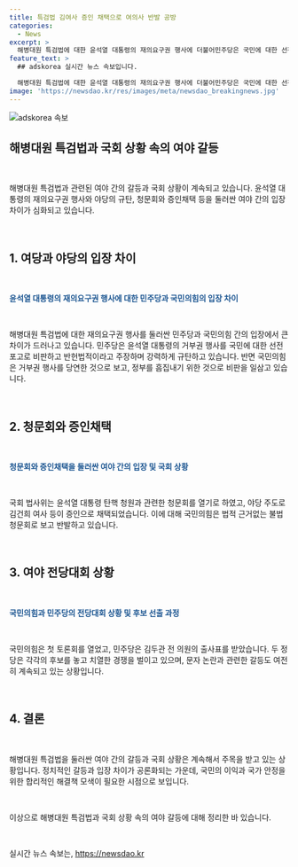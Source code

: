 ```yaml
---
title: 특검법 김여사 증인 채택으로 여의사 반발 공방
categories:
  - News
excerpt: >
  해병대원 특검법에 대한 윤석열 대통령의 재의요구권 행사에 더불어민주당은 국민에 대한 선전포고라고 비판했습니다. 여당은 정부 흠집 내기와 대통령 흔들기 목적의 특검에 대한 거부권은 당연한 것이라고 반박했는데, 국회로 가봅니다. 결국 의석수에서 우위를 가진 민주당 등 야당 주도로 김건희 여사 등이 증인으로 채택되었고, 여야 전당대회 상황도 고조되고 있습니다. 국민의힘과 민주당은 각각 첫 토론회와 김두관 전 의원의 출사표로 대결을 이어가고 있습니다.
feature_text: >
  ## adskorea 실시간 뉴스 속보입니다.

  해병대원 특검법에 대한 윤석열 대통령의 재의요구권 행사에 더불어민주당은 국민에 대한 선전포고라고 비판했습니다. 여당은 정부 흠집 내기와 대통령 흔들기 목적의 특검에 대한 거부권은 당연한 것이라고 반박했는데, 국회로 가봅니다. 결국 의석수에서 우위를 가진 민주당 등 야당 주도로 김건희 여사 등이 증인으로 채택되었고, 여야 전당대회 상황도 고조되고 있습니다. 국민의힘과 민주당은 각각 첫 토론회와 김두관 전 의원의 출사표로 대결을 이어가고 있습니다.
image: 'https://newsdao.kr/res/images/meta/newsdao_breakingnews.jpg'
---
```


<p><img src="https://newsdao.kr/res/images/meta/newsdao_breakingnews.jpg" alt="adskorea 속보" /></p>

<h2 data-ke-size="size26">해병대원 특검법과 국회 상황 속의 여야 갈등</h2>

<p data-ke-size="size16">&nbsp;</p>

<p>해병대원 특검법과 관련된 여야 간의 갈등과 국회 상황이 계속되고 있습니다. 윤석열 대통령의 재의요구권 행사와 야당의 규탄, 청문회와 증인채택 등을 둘러싼 여야 간의 입장 차이가 심화되고 있습니다.</p>

<p data-ke-size="size16">&nbsp;</p>

<h2 data-ke-size="size24">1. 여당과 야당의 입장 차이</h2>

<p data-ke-size="size16">&nbsp;</p>

<p><b><span style="color: #1a5490;">윤석열 대통령의 재의요구권 행사에 대한 민주당과 국민의힘의 입장 차이</span></b></p>

<p data-ke-size="size16">&nbsp;</p>

<p>해병대원 특검법에 대한 재의요구권 행사를 둘러싼 민주당과 국민의힘 간의 입장에서 큰 차이가 드러나고 있습니다. 민주당은 윤석열 대통령의 거부권 행사를 국민에 대한 선전포고로 비판하고 반헌법적이라고 주장하며 강력하게 규탄하고 있습니다. 반면 국민의힘은 거부권 행사를 당연한 것으로 보고, 정부를 흠집내기 위한 것으로 비판을 일삼고 있습니다.</p>

<p data-ke-size="size16">&nbsp;</p>

<h2 data-ke-size="size24">2. 청문회와 증인채택</h2>

<p data-ke-size="size16">&nbsp;</p>

<p><b><span style="color: #1a5490;">청문회와 증인채택을 둘러싼 여야 간의 입장 및 국회 상황</span></b></p>

<p data-ke-size="size16">&nbsp;</p>

<p>국회 법사위는 윤석열 대통령 탄핵 청원과 관련한 청문회를 열기로 하였고, 야당 주도로 김건희 여사 등이 증인으로 채택되었습니다. 이에 대해 국민의힘은 법적 근거없는 불법 청문회로 보고 반발하고 있습니다.</p>

<p data-ke-size="size16">&nbsp;</p>

<h2 data-ke-size="size24">3. 여야 전당대회 상황</h2>

<p data-ke-size="size16">&nbsp;</p>

<p><b><span style="color: #1a5490;">국민의힘과 민주당의 전당대회 상황 및 후보 선출 과정</span></b></p>

<p data-ke-size="size16">&nbsp;</p>

<p>국민의힘은 첫 토론회를 열었고, 민주당은 김두관 전 의원의 출사표를 받았습니다. 두 정당은 각각의 후보를 놓고 치열한 경쟁을 벌이고 있으며, 문자 논란과 관련한 갈등도 여전히 계속되고 있는 상황입니다.</p>

<p data-ke-size="size16">&nbsp;</p>

<h2 data-ke-size="size24">4. 결론</h2>

<p data-ke-size="size16">&nbsp;</p>

<p>해병대원 특검법을 둘러싼 여야 간의 갈등과 국회 상황은 계속해서 주목을 받고 있는 상황입니다. 정치적인 갈등과 입장 차이가 공론화되는 가운데, 국민의 이익과 국가 안정을 위한 합리적인 해결책 모색이 필요한 시점으로 보입니다.</p>

<p data-ke-size="size16">&nbsp;</p>

<p>이상으로 해병대원 특검법과 국회 상황 속의 여야 갈등에 대해 정리한 바 있습니다.</p>

<p data-ke-size="size16">&nbsp;</p>
실시간 뉴스 속보는, <a href="https://newsdao.kr" rel="dofollow">https://newsdao.kr</a>


